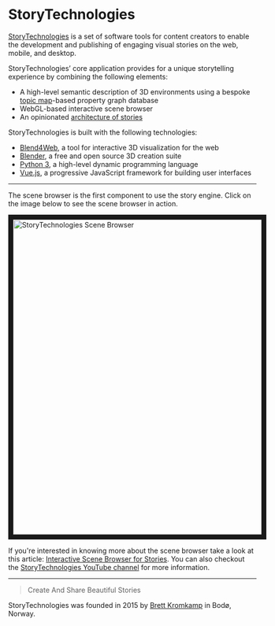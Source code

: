 # StoryTechnologies

[StoryTechnologies](http://www.storytechnologies.com/) is a set of software tools for content creators to enable the development and publishing of engaging visual stories on the web, mobile, and desktop.

StoryTechnologies’ core application provides for a unique storytelling experience by combining the following elements:

* A high-level semantic description of 3D environments using a bespoke [topic map](https://msdn.microsoft.com/en-us/library/aa480048.aspx)-based property graph database
* WebGL-based interactive scene browser
* An opinionated [architecture of stories](http://www.storytechnologies.com/2016/05/minimum-viable-story/)

StoryTechnologies is built with the following technologies:

* [Blend4Web](https://www.blend4web.com/), a tool for interactive 3D visualization for the web
* [Blender](https://www.blender.org/), a free and open source 3D creation suite
* [Python 3](https://www.python.org/), a high-level dynamic programming language
* [Vue.js](https://vuejs.org/), a progressive JavaScript framework for building user interfaces 

---
The scene browser is the first component to use the story engine. Click on the image below to see the scene browser in action.

<a href="http://www.youtube.com/watch?feature=player_embedded&v=RF1-VGqixnM
" target="_blank"><img src="http://www.storytechnologies.com/wp-content/uploads/2016/11/desert1-small.png" 
alt="StoryTechnologies Scene Browser" width="640" border="10" /></a>

If you're interested in knowing more about the scene browser take a look at this article: [Interactive Scene Browser for Stories](http://www.storytechnologies.com/2016/10/interactive-scene-browser-for-stories/). You can also checkout the [StoryTechnologies YouTube channel](https://www.youtube.com/channel/UCd1QRCmYP9AVxno-AjZvAyg) for more information. 

---
> Create And Share Beautiful Stories

StoryTechnologies was founded in 2015 by [Brett Kromkamp](https://twitter.com/brettkromkamp) in Bodø, Norway.
